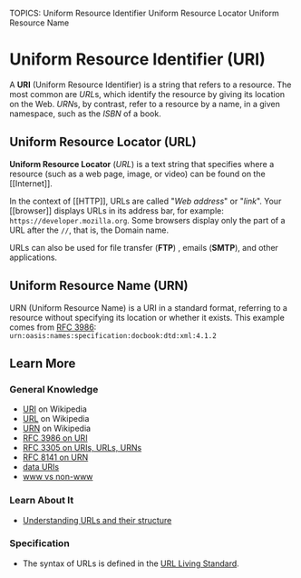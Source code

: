 TOPICS: Uniform Resource Identifier
        Uniform Resource Locator
        Uniform Resource Name

# Uniform Resource Identifier (URI)

A **URI** (Uniform Resource Identifier) is a string that refers to a resource. The most common are
*URL*s, which identify the resource by giving its location on the Web. *URN*s, by contrast, refer to
a resource by a name, in a given namespace, such as the *ISBN* of a book.

## Uniform Resource Locator (URL)

**Uniform Resource Locator** (*URL*) is a text string that specifies where a resource (such as a web
page, image, or video) can be found on the [[Internet]].

In the context of [[HTTP]], URLs are called "*Web address*" or "*link*". Your [[browser]] displays
URLs in its address bar, for example: `https://developer.mozilla.org`. Some browsers display only the
part of a URL after the `//`, that is, the Domain name.

URLs can also be used for file transfer (**FTP**) , emails (**SMTP**), and other applications.

## Uniform Resource Name (URN)

URN (Uniform Resource Name) is a URI in a standard format, referring to a resource without specifying
its location or whether it exists. This example comes from [RFC 3986](https://www.ietf.org/rfc/rfc3986.txt):
`urn:oasis:names:specification:docbook:dtd:xml:4.1.2`

## Learn More

### General Knowledge

- [URI](https://en.wikipedia.org/wiki/URI) on Wikipedia
- [URL](https://en.wikipedia.org/wiki/URL) on Wikipedia
- [URN](https://en.wikipedia.org/wiki/URN) on Wikipedia
- [RFC 3986 on URI](https://tools.ietf.org/html/rfc3986 "Uniform Resource Identifier (URI): Generic Syntax")
- [RFC 3305 on URIs, URLs, URNs](https://tools.ietf.org/html/rfc3305 "URIs, URLs, URNs")
- [RFC 8141 on URN](https://tools.ietf.org/html/rfc8141 "Uniform Resource Names (URNs)")
- [data URIs](https://wiki.developer.mozilla.org/en-US/docs/Web/HTTP/data_URIs)
- [www vs non-www](https://wiki.developer.mozilla.org/en-US/docs/URI/www_vs_non-www_URLs)

### Learn About It

- [Understanding URLs and their structure](https://wiki.developer.mozilla.org/en-US/Learn/Understanding_URLs)

### Specification

- The syntax of URLs is defined in the [URL Living Standard](https://url.spec.whatwg.org/).
